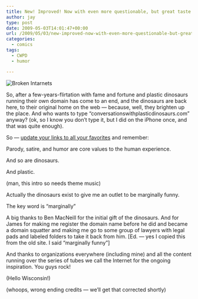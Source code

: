 ```yaml
---
title: New! Improved! Now with even more questionable, but great taste
author: jay
type: post
date: 2009-05-03T14:01:47+00:00
url: /2009/05/03/new-improved-now-with-even-more-questionable-but-great-taste/
categories:
  - comics
tags:
  - CWPD
  - humor

---
```

![Broken Intarnets][1]

So, after a few-years-flirtation with fame and fortune and plastic dinosaurs running their own domain has come to an end, and the dinosaurs are back here, to their original home on the web — because, well, they brighten up the place. And who wants to type “conversationswithplasticdinosaurs.com” anyway? (ok, so I know you don’t type it, but I did on the iPhone once, and that was quite enough).

So — [update your links to all your favorites][2] and remember:

Parody, satire, and humor are core values to the human experience.

And so are dinosaurs.

And plastic.

(man, this intro so needs theme music)

Actually the dinosaurs exist to give me an outlet to be marginally funny.

The key word is “marginally”

A big thanks to Ben MacNeill for the initial gift of the dinosaurs. And for James for making me register the domain name before he did and became a domain squatter and making me go to some group of lawyers with legal pads and labeled folders to take it back from him. [Ed. — yes I copied this from the old site. I said “marginally funny”]

And thanks to organizations everywhere (including mine) and all the content running over the series of tubes we call the Internet for the ongoing inspiration. You guys rock!

(Hello Wisconsin!)

(whoops, wrong ending credits — we’ll get that corrected shortly)

 [1]: https://files.rambleon.org/images/2009/05/broke.jpg
 [2]: /categories/comics